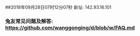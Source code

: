 ##2018年09月28日07时12分07秒 新址: 142.93.16.101
### 兔友常见问题及解答: https://github.com/wanggonging/d/blob/w/FAQ.md
